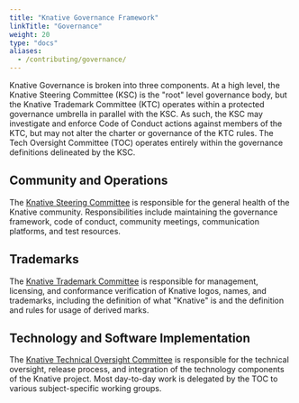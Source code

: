 ```yaml
---
title: "Knative Governance Framework"
linkTitle: "Governance"
weight: 20
type: "docs"
aliases:
  - /contributing/governance/
---
```


Knative Governance is broken into three components. At a high level, the Knative
Steering Committee (KSC) is the "root" level governance body, but the Knative
Trademark Committee (KTC) operates within a protected governance umbrella in
parallel with the KSC. As such, the KSC may investigate and enforce Code of
Conduct actions against members of the KTC, but may not alter the charter or
governance of the KTC rules. The Tech Oversight Committee (TOC) operates
entirely within the governance definitions delineated by the KSC.

## Community and Operations

The [Knative Steering Committee](./STEERING-COMMITTEE.md) is responsible for the
general health of the Knative community. Responsibilities include maintaining
the governance framework, code of conduct, community meetings, communication
platforms, and test resources.

## Trademarks

The [Knative Trademark Committee](./TRADEMARK-COMMITTEE.md) is responsible for
management, licensing, and conformance verification of Knative logos, names, and
trademarks, including the definition of what "Knative" is and the definition and
rules for usage of derived marks.

## Technology and Software Implementation

The [Knative Technical Oversight Committee](./TECH-OVERSIGHT-COMMITTEE.md) is
responsible for the technical oversight, release process, and integration of the
technology components of the Knative project. Most day-to-day work is delegated
by the TOC to various subject-specific working groups.
